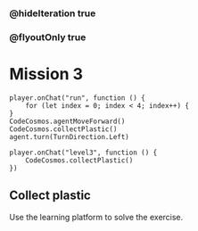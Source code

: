 ### @hideIteration true
### @flyoutOnly true
# Mission 3

```blocks
player.onChat("run", function () {
    for (let index = 0; index < 4; index++) {
}
CodeCosmos.agentMoveForward()
CodeCosmos.collectPlastic()
agent.turn(TurnDirection.Left)
```
```template
player.onChat("level3", function () {
    CodeCosmos.collectPlastic()
})
```
## Collect plastic
Use the learning platform to solve the exercise.